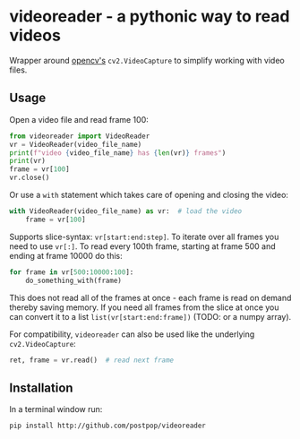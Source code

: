 # videoreader - a pythonic way to read videos
Wrapper around [opencv's][1] `cv2.VideoCapture` to simplify working with video files.

## Usage
Open a video file and read frame 100:
```python
from videoreader import VideoReader  
vr = VideoReader(video_file_name)
print(f"video {video_file_name} has {len(vr)} frames")
print(vr)
frame = vr[100]
vr.close()
```

Or use a `with` statement which takes care of opening and closing the video:
```python
with VideoReader(video_file_name) as vr:  # load the video
    frame = vr[100]
```

Supports slice-syntax: `vr[start:end:step]`. To iterate over all frames you need to use `vr[:]`. To read every 100th frame, starting at frame 500 and ending at frame 10000 do this:
```python
for frame in vr[500:10000:100]:
    do_something_with(frame)
```
This does not read all of the frames at once - each frame is read on demand thereby saving memory. If you need all frames from the slice at once you can convert it to a list `list(vr[start:end:frame])` (TODO: or a numpy array).

For compatibility, `videoreader` can also be used like the underlying `cv2.VideoCapture`:
```python
ret, frame = vr.read()  # read next frame
```

## Installation
In a terminal window run:
```shell
pip install http://github.com/postpop/videoreader
```

[1]: http://opencv.org
[2]: https://jeffknupp.com/blog/2016/03/07/python-with-context-managers/
